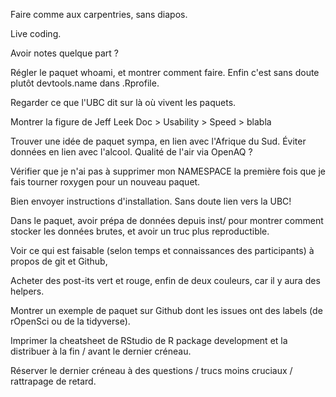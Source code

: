 Faire comme aux carpentries, sans diapos.

Live coding.

Avoir notes quelque part ?

Régler le paquet whoami, et montrer comment faire. Enfin c'est sans doute plutôt devtools.name dans .Rprofile.

Regarder ce que l'UBC dit sur là où vivent les paquets.

Montrer la figure de Jeff Leek Doc > Usability > Speed > blabla

Trouver une idée de paquet sympa, en lien avec l'Afrique du Sud. Éviter données en lien avec l'alcool. Qualité de l'air via OpenAQ ?

Vérifier que je n'ai pas à supprimer mon NAMESPACE la première fois que je fais tourner roxygen pour un nouveau paquet.

Bien envoyer instructions d'installation. Sans doute lien vers la UBC!

Dans le paquet, avoir prépa de données depuis inst/ pour montrer comment stocker les données brutes, et avoir un truc plus reproductible.

Voir ce qui est faisable (selon temps et connaissances des participants) à propos de git et Github,

Acheter des post-its vert et rouge, enfin de deux couleurs, car il y aura des helpers.

Montrer un exemple de paquet sur Github dont les issues ont des labels (de rOpenSci ou de la tidyverse).

Imprimer la cheatsheet de RStudio de R package development et la distribuer à la fin / avant le dernier créneau.

Réserver le dernier créneau à des questions / trucs moins cruciaux / rattrapage de retard.